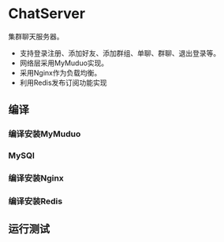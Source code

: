 # ChatServer

集群聊天服务器。
- 支持登录注册、添加好友、添加群组、单聊、群聊、退出登录等。
- 网络层采用MyMuduo实现。
- 采用Nginx作为负载均衡。
- 利用Redis发布订阅功能实现

## 编译

### 编译安装MyMuduo

### MySQl


### 编译安装Nginx

### 编译安装Redis


## 运行测试
